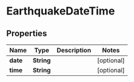 

# EarthquakeDateTime


## Properties

Name | Type | Description | Notes
------------ | ------------- | ------------- | -------------
**date** | **String** |  |  [optional]
**time** | **String** |  |  [optional]



